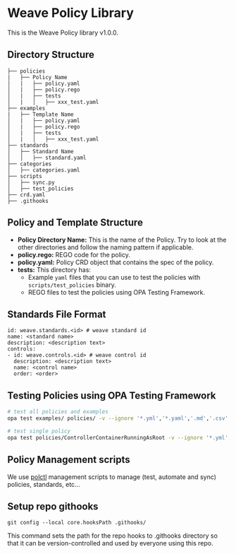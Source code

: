 # Weave Policy Library

This is the Weave Policy library v1.0.0.

## Directory Structure
```
├── policies
|   ├── Policy Name
│   |   ├── policy.yaml
│   |   ├── policy.rego
│   |   ├── tests
│   |   │   ├── xxx_test.yaml
├── examples
|   ├── Template Name
│   |   ├── policy.yaml
│   |   ├── policy.rego
│   |   ├── tests
│   |   │   ├── xxx_test.yaml
├── standards
│   ├── Standard Name
│   │   ├── standard.yaml
├── categories
│   ├── categories.yaml
├── scripts
│   ├── sync.py
│   ├── test_policies
├── crd.yaml
├── .githooks
```

## Policy and Template Structure
- <b>Policy Directory Name:</b> This is the name of the Policy. Try to look at the other directories and follow the naming pattern if applicable.
- <b>policy.rego:</b> REGO code for the policy.
- <b>policy.yaml:</b> Policy CRD object that contains the spec of the policy.
- <b>tests:</b> This directory has:
    - Example `yaml` files that you can use to test the policies with `scripts/test_policies` binary.
    - REGO files to test the policies using OPA Testing Framework.

## Standards File Format
```
id: weave.standards.<id> # weave standard id
name: <standard name>
description: <description text>
controls:
- id: weave.controls.<id> # weave control id
  description: <description text>
  name: <control name>
  order: <order>
```

## Testing Policies using OPA Testing Framework
```bash
# test all policies and examples
opa test examples/ policies/ -v --ignore '*.yml','*.yaml','.md','.csv'

# test single policy
opa test policies/ControllerContainerRunningAsRoot -v --ignore '*.yml','*.yaml','.md','.csv'
```

## Policy Management scripts
We use [polctl](https://github.com/weaveworks/polctl) management scripts to manage (test, automate and sync) policies, standards, etc...

## Setup repo githooks

`git config --local core.hooksPath .githooks/`

This command sets the path for the repo hooks to .githooks directory so that it can be version-controlled and used by everyone using this repo.
